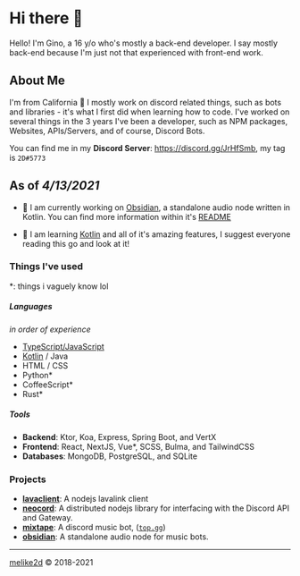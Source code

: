 # Hi there 👋

Hello! I'm Gino, a 16 y/o who's mostly a back-end developer. I say mostly back-end because I'm just not that experienced with front-end work.

## About Me

I'm from California 🐻 I mostly work on discord related things, such as bots and libraries - it's what I first did when learning how to code. I've worked on several things in the 3 years I've been a developer, such as NPM packages, Websites, APIs/Servers, and of course, Discord Bots. 

You can find me in my **Discord Server**: <https://discord.gg/JrHfSmb>, my tag is `2D#5773`

## As of *4/13/2021*

- **🔭** I am currently working on [Obsidian](https://github.com/mixtape-bot/obsidian), a standalone audio node written in Kotlin. You can find more information within it's [README](https://github.com/mixtape-bot/obsidian#README)

- **🌱** I am learning [Kotlin](https://kotlinlang.org/) and all of it's amazing features, I suggest everyone reading this go and look at it!

### Things I've used

\*: things i vaguely know lol

##### Languages

*in order of experience*

- [TypeScript/JavaScript](https://www.typescriptlang.org)
- [Kotlin](https://kotlinlang.org/) / Java
- HTML / CSS
- Python*
- CoffeeScript*
- Rust*

##### Tools

- **Backend**: Ktor, Koa, Express, Spring Boot, and VertX
- **Frontend**: React, NextJS, Vue*, SCSS, Bulma, and TailwindCSS
- **Databases**: MongoDB, PostgreSQL, and SQLite

### Projects

- [**lavaclient**](https://github.com/lavaclient): A nodejs lavalink client 
- [**neocord**](https://github.com/neo-cord): A distributed nodejs library for interfacing with the Discord API and Gateway.
- [**mixtape**](https://github.com/mixtape-bot): A discord music bot, ([`top.gg`](https://top.gg/bot/561151296170622976))
- [**obsidian**](https://github.com/mixtape-bot/obsidian): A standalone audio node for music bots.

---

[melike2d](https://dimensional.fun) &copy; 2018-2021

